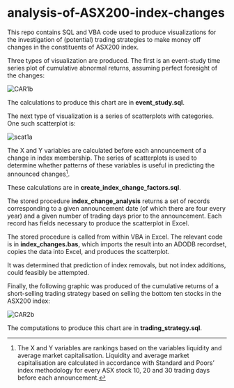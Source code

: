 # analysis-of-ASX200-index-changes
This repo contains SQL and VBA code used to produce visualizations for the investigation of (potential) trading strategies
to make money off changes in the constituents of ASX200 index.

Three types of visualization are produced. The first is an event-study time series plot of cumulative abnormal returns, assuming perfect foresight of the changes: 

![CAR1b](https://user-images.githubusercontent.com/65940824/197307348-b53b997a-8a84-46d1-9822-dad4377b3edf.png)

The calculations to produce this chart are in **event_study.sql**.

The next type of visualization is a series of scatterplots with categories. One such scatterplot is:

![scat1a](https://user-images.githubusercontent.com/65940824/197311539-34b2a393-0a51-4741-aafc-5e343f9594f0.png)

 
The X and Y variables are calculated before each announcement of a change in index membership. The series of scatterplots is used to determine whether patterns of these variables is useful in predicting the announced changes[^1].

These calculations are in **create_index_change_factors.sql**.

The stored procedure **index_change_analysis** returns a set of records corresponding to a given announcement date (of which there are four every year) and a given number of trading days prior to the announcement. Each record has fields necessary to produce the scatterplot in Excel.

The stored procedure is called from within VBA in Excel. The relevant code is in **index_changes.bas**, which imports the result into an ADODB recordset, copies the data into Excel, and produces the scatterplot.

It was determined that prediction of index removals, but not index additions, could feasibly be attempted.

Finally, the following graphic was produced of the cumulative returns of a short-selling trading strategy based on selling the bottom ten stocks in the ASX200 index:

![CAR2b](https://user-images.githubusercontent.com/65940824/197314706-44bbab05-62c3-4947-8ba3-122a2ca365c3.png)

The computations to produce this chart are in **trading_strategy.sql**.

[^1]: The X and Y variables are rankings based on the variables liquidity and average market capitalisation. Liquidity and average market capitalisation are calculated in accordance with Standard and Poors’ index methodology for every ASX stock 10, 20 and 30 trading days before each announcement.
